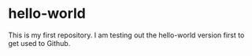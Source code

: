 # hello-world
This is my first repository. I am testing out the hello-world version first to get used to Github.
